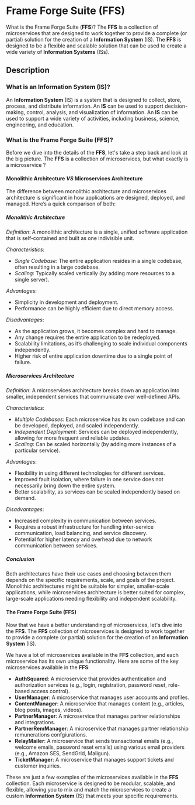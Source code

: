 # Frame Forge Suite (FFS)

What is the Frame Forge Suite (**FFS**)? The **FFS** is a collection of microservices that are designed to work together to provide a complete (or partial) solution for the creation of a **Information System** (IS). The **FFS** is designed to be a flexible and scalable solution that can be used to create a wide variety of **Information Systems** (ISs).

## Description

### What is an Information System (IS)?

An **Information System** (IS) is a system that is designed to collect, store, process, and distribute information. An **IS** can be used to support decision-making, control, analysis, and visualization of information. An **IS** can be used to support a wide variety of activities, including business, science, engineering, and education.

### What is the Frame Forge Suite (FFS)?

Before we dive into the details of the **FFS**, let's take a step back and look at the big picture. The **FFS** is a collection of microservices, but what exactly is a microservice ?

#### Monolithic Architecture _VS_ Microservices Architecture

The difference between monolithic architecture and microservices architecture is significant in how applications are designed, deployed, and managed. Here’s a quick comparison of both:

##### Monolithic Architecture

_Definition_: A monolithic architecture is a single, unified software application that is self-contained and built as one indivisible unit.

_Characteristics_:

- _Single Codebase_: The entire application resides in a single codebase, often resulting in a large codebase.
- _Scaling_: Typically scaled vertically (by adding more resources to a single server).

_Advantages_:

- Simplicity in development and deployment.
- Performance can be highly efficient due to direct memory access.

_Disadvantages_:

- As the application grows, it becomes complex and hard to manage.
- Any change requires the entire application to be redeployed.
- Scalability limitations, as it’s challenging to scale individual components independently.
- Higher risk of entire application downtime due to a single point of failure.

##### Microservices Architecture

_Definition_: A microservices architecture breaks down an application into smaller, independent services that communicate over well-defined APIs.

_Characteristics_:

- _Multiple Codebases_: Each microservice has its own codebase and can be developed, deployed, and scaled independently.
- _Independent Deployment_: Services can be deployed independently, allowing for more frequent and reliable updates.
- _Scaling_: Can be scaled horizontally (by adding more instances of a particular service).

_Advantages_:

- Flexibility in using different technologies for different services.
- Improved fault isolation, where failure in one service does not necessarily bring down the entire system.
- Better scalability, as services can be scaled independently based on demand.

_Disadvantages_:

- Increased complexity in communication between services.
- Requires a robust infrastructure for handling inter-service communication, load balancing, and service discovery.
- Potential for higher latency and overhead due to network communication between services.

##### Conclusion

Both architectures have their use cases and choosing between them depends on the specific requirements, scale, and goals of the project. Monolithic architectures might be suitable for simpler, smaller-scale applications, while microservices architecture is better suited for complex, large-scale applications needing flexibility and independent scalability.

#### The Frame Forge Suite (FFS)

Now that we have a better understanding of microservices, let's dive into the **FFS**. The **FFS** collection of microservices is designed to work together to provide a complete (or partial) solution for the creation of an **Information System** (IS).

We have a lot of microservices available in the **FFS** collection, and each microservice has its own unique functionality. Here are some of the key microservices available in the **FFS**:

- **AuthSquared**: A microservice that provides authentication and authorization services (e.g., login, registration, password reset, role-based access control).
- **UserManager**: A microservice that manages user accounts and profiles.
- **ContentManager**: A microservice that manages content (e.g., articles, blog posts, images, videos).
- **PartnerManager**: A microservice that manages partner relationships and integrations.
- **PartnerRemManager**: A microservice that manages partner relationship remunerations confgiurations.
- **RelayMailer**: A microservice that sends transactional emails (e.g., welcome emails, password reset emails) using various email providers (e.g., Amazon SES, SendGrid, Mailgun).
- **TicketManager**: A microservice that manages support tickets and customer inquiries.

These are just a few examples of the microservices available in the **FFS** collection. Each microservice is designed to be modular, scalable, and flexible, allowing you to mix and match the microservices to create a custom **Information System** (IS) that meets your specific requirements.
